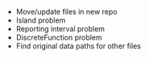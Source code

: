 - Move/update files in new repo 
- Island problem
- Reporting interval problem
- DiscreteFunction problem
- Find original data paths for other files
